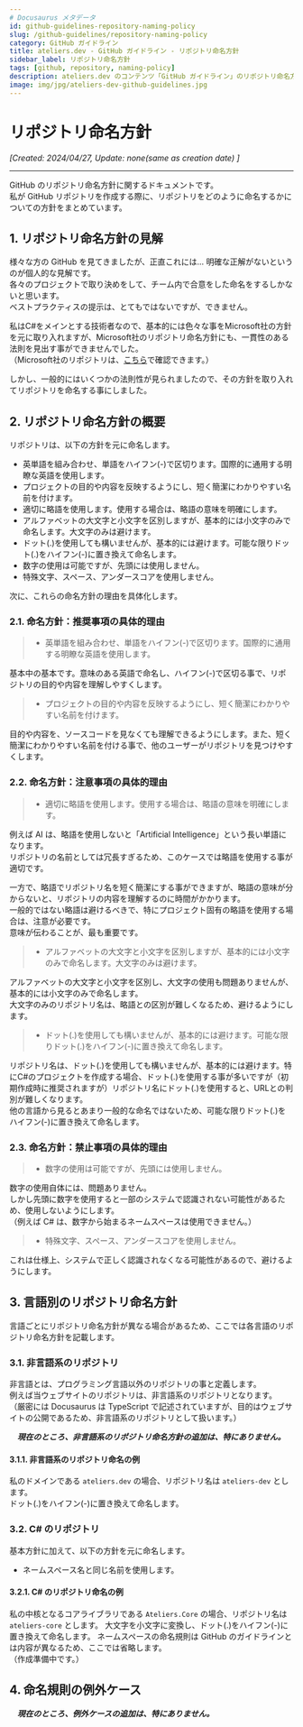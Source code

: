 ```yaml
---
# Docusaurus メタデータ 
id: github-guidelines-repository-naming-policy
slug: /github-guidelines/repository-naming-policy
category: GitHub ガイドライン
title: ateliers.dev - GitHub ガイドライン - リポジトリ命名方針
sidebar_label: リポジトリ命名方針
tags: [github, repository, naming-policy]
description: ateliers.dev のコンテンツ「GitHub ガイドライン」のリポジトリ命名方針のページです。
image: img/jpg/ateliers-dev-github-guidelines.jpg
---
```


# リポジトリ命名方針
*[Created: 2024/04/27, Update: none(same as creation date) ]*

---

GitHub のリポジトリ命名方針に関するドキュメントです。  
私が GitHub リポジトリを作成する際に、リポジトリをどのように命名するかについての方針をまとめています。

## 1. リポジトリ命名方針の見解

様々な方の GitHub を見てきましたが、正直これには… 明確な正解がないというのが個人的な見解です。  
各々のプロジェクトで取り決めをして、チーム内で合意をした命名をするしかないと思います。  
ベストプラクティスの提示は、とてもではないですが、できません。

私はC#をメインとする技術者なので、基本的には色々な事をMicrosoft社の方針を元に取り入れますが、Microsoft社のリポジトリ命名方針にも、一貫性のある法則を見出す事ができませんでした。  
（Microsoft社のリポジトリは、[こちら](https://github.com/microsoft)で確認できます。）

しかし、一般的にはいくつかの法則性が見られましたので、その方針を取り入れてリポジトリを命名する事にしました。

## 2. リポジトリ命名方針の概要

リポジトリは、以下の方針を元に命名します。

* 英単語を組み合わせ、単語をハイフン(-)で区切ります。国際的に通用する明瞭な英語を使用します。
* プロジェクトの目的や内容を反映するようにし、短く簡潔にわかりやすい名前を付けます。
* 適切に略語を使用します。使用する場合は、略語の意味を明確にします。
* アルファベットの大文字と小文字を区別しますが、基本的には小文字のみで命名します。大文字のみは避けます。
* ドット(.)を使用しても構いませんが、基本的には避けます。可能な限りドット(.)をハイフン(-)に置き換えて命名します。
* 数字の使用は可能ですが、先頭には使用しません。
* 特殊文字、スペース、アンダースコアを使用しません。

次に、これらの命名方針の理由を具体化します。

### 2.1. 命名方針：推奨事項の具体的理由

>* 英単語を組み合わせ、単語をハイフン(-)で区切ります。国際的に通用する明瞭な英語を使用します。

基本中の基本です。意味のある英語で命名し、ハイフン(-)で区切る事で、リポジトリの目的や内容を理解しやすくします。

>* プロジェクトの目的や内容を反映するようにし、短く簡潔にわかりやすい名前を付けます。

目的や内容を、ソースコードを見なくても理解できるようにします。また、短く簡潔にわかりやすい名前を付ける事で、他のユーザーがリポジトリを見つけやすくします。

### 2.2. 命名方針：注意事項の具体的理由

>* 適切に略語を使用します。使用する場合は、略語の意味を明確にします。

例えば AI は、略語を使用しないと「Artificial Intelligence」という長い単語になります。  
リポジトリの名前としては冗長すぎるため、このケースでは略語を使用する事が適切です。 

一方で、略語でリポジトリ名を短く簡潔にする事ができますが、略語の意味が分からないと、リポジトリの内容を理解するのに時間がかかります。  
一般的ではない略語は避けるべきで、特にプロジェクト固有の略語を使用する場合は、注意が必要です。  
意味が伝わることが、最も重要です。

>* アルファベットの大文字と小文字を区別しますが、基本的には小文字のみで命名します。大文字のみは避けます。

アルファベットの大文字と小文字を区別し、大文字の使用も問題ありませんが、基本的には小文字のみで命名します。  
大文字のみのリポジトリ名は、略語との区別が難しくなるため、避けるようにします。

>* ドット(.)を使用しても構いませんが、基本的には避けます。可能な限りドット(.)をハイフン(-)に置き換えて命名します。

リポジトリ名は、ドット(.)を使用しても構いませんが、基本的には避けます。特にC#のプロジェクトを作成する場合、ドット(.)を使用する事が多いですが（初期作成時に推奨されますが）リポジトリ名にドット(.)を使用すると、URLとの判別が難しくなります。  
他の言語から見るとあまり一般的な命名ではないため、可能な限りドット(.)をハイフン(-)に置き換えて命名します。

### 2.3. 命名方針：禁止事項の具体的理由

>* 数字の使用は可能ですが、先頭には使用しません。

数字の使用自体には、問題ありません。  
しかし先頭に数字を使用すると一部のシステムで認識されない可能性があるため、使用しないようにします。  
（例えば C# は、数字から始まるネームスペースは使用できません。）

>* 特殊文字、スペース、アンダースコアを使用しません。

これは仕様上、システムで正しく認識されなくなる可能性があるので、避けるようにします。

## 3. 言語別のリポジトリ命名方針

言語ごとにリポジトリ命名方針が異なる場合があるため、ここでは各言語のリポジトリ命名方針を記載します。

### 3.1. 非言語系のリポジトリ

非言語とは、プログラミング言語以外のリポジトリの事と定義します。  
例えば当ウェブサイトのリポジトリは、非言語系のリポジトリとなります。  
（厳密には Docusaurus は TypeScript で記述されていますが、目的はウェブサイトの公開であるため、非言語系のリポジトリとして扱います。）

　***現在のところ、非言語系のリポジトリ命名方針の追加は、特にありません。***

#### 3.1.1. 非言語系のリポジトリ命名の例

私のドメインである `ateliers.dev` の場合、リポジトリ名は `ateliers-dev` とします。  
ドット(.)をハイフン(-)に置き換えて命名します。

### 3.2. C# のリポジトリ

基本方針に加えて、以下の方針を元に命名します。

* ネームスペース名と同じ名前を使用します。

#### 3.2.1. C# のリポジトリ命名の例

私の中核となるコアライブラリである `Ateliers.Core` の場合、リポジトリ名は `ateliers-core` とします。
大文字を小文字に変換し、ドット(.)をハイフン(-)に置き換えて命名します。
ネームスペースの命名規則は GitHub のガイドラインとは内容が異なるため、ここでは省略します。  
（作成準備中です。）

## 4. 命名規則の例外ケース

　***現在のところ、例外ケースの追加は、特にありません。***
